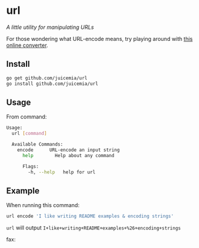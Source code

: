 # url

_A little utility for manipulating URLs_

For those wondering what URL-encode means, try playing around with [this online
converter](http://string-functions.com/urlencode.aspx).

## Install

```bash
go get github.com/juicemia/url
go install github.com/juicemia/url
```

## Usage

From command:

```bash
Usage:
  url [command]

  Available Commands:
    encode      URL-encode an input string
      help        Help about any command

      Flags:
        -h, --help   help for url
```

## Example

When running this command:

```bash
url encode 'I like writing README examples & encoding strings'
```

`url` will output `I+like+writing+README+examples+%26+encoding+strings`

fax:
